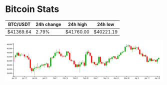 # Bitcoin Stats

BTC/USDT|24h change|24h high|24h low|
|---|---|---|---|
|$41369.64|2.79%|$41760.00|$40221.19|

<img src="./chart.svg">

